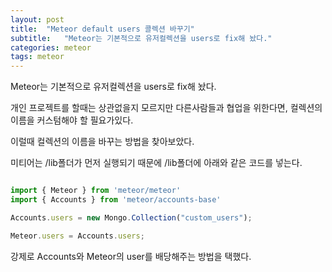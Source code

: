 ```yaml
---
layout: post
title:  "Meteor default users 콜렉션 바꾸기"
subtitle:   "Meteor는 기본적으로 유저컬렉션을 users로 fix해 놨다."
categories: meteor
tags: meteor
---
```


Meteor는 기본적으로 유저컬렉션을 users로 fix해 놨다.

개인 프로젝트를 할때는 상관없을지 모르지만 다른사람들과 협업을 위한다면, 컬렉션의 이름을 커스텀해야 할 필요가있다.

이럴때 컬렉션의 이름을 바꾸는 방법을 찾아보았다. 

미티어는 /lib폴더가 먼저 실행되기 때문에 /lib폴더에 아래와 같은 코드를 넣는다.

```javascript

import { Meteor } from 'meteor/meteor'
import { Accounts } from 'meteor/accounts-base'

Accounts.users = new Mongo.Collection("custom_users");

Meteor.users = Accounts.users;

```

강제로 Accounts와 Meteor의 user를 배당해주는 방법을 택했다.
